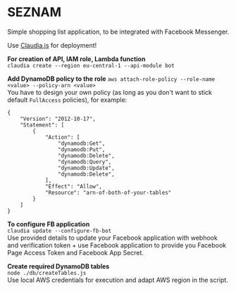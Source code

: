SEZNAM
======

Simple shopping list application, to be integrated with Facebook Messenger.

Use [Claudia.js](https://claudiajs.com/) for deployment!

**For creation of API, IAM role, Lambda function**  
`claudia create --region eu-central-1 --api-module bot`

**Add DynamoDB policy to the role**
`aws attach-role-policy --role-name <value> --policy-arn <value>`  
You have to design your own policy (as long as you don't want to stick default `FullAccess` policies), for example:
```
{
    "Version": "2012-10-17",
    "Statement": [
        {
            "Action": [
                "dynamodb:Get",
                "dynamodb:Put",
                "dynamodb:Delete",
                "dynamodb:Query",
                "dynamodb:Update",
                "dynamodb:Delete",
            ],
            "Effect": "Allow",
            "Resource": "arn-of-both-of-your-tables"
        }
    ]
}

```

**To configure FB application**  
`claudia update --configure-fb-bot`  
Use provided details to update your Facebook application with webhook and verification token + use Facebook application to provide you Facebook Page Access Token and Facebook App Secret. 

**Create required DynamoDB tables**  
`node ./db/createTables.js`  
Use local AWS credentials for execution and adapt AWS region in the script.
